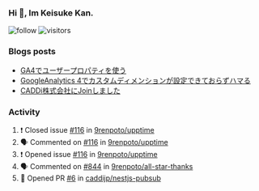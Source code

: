 ### Hi 👋, Im Keisuke Kan.

<!--
**9renpoto/9renpoto** is a ✨ _special_ ✨ repository because its `README.md` (this file) appears on your GitHub profile.

Here are some ideas to get you started:

- 🔭 I’m currently working on ...
- 🌱 I’m currently learning ...
- 👯 I’m looking to collaborate on ...
- 🤔 I’m looking for help with ...
- 💬 Ask me about ...
- 📫 How to reach me: ...
- 😄 Pronouns: ...
- ⚡ Fun fact: ...
-->

![follow](https://img.shields.io/github/followers/9renpoto?label=Follow&style=social)
![visitors](https://komarev.com/ghpvc/?username=9renpoto&label=Profile%20views&color=0e75b6&style=flat)

### Blogs posts

<!-- BLOG-POST-LIST:START -->
- [GA4でユーザープロパティを使う](https://9renpoto.dev/2021/02/21/google-analytics-4-user-properties/)
- [GoogleAnalytics 4でカスタムディメンションが設定できておらずハマる](https://9renpoto.dev/2021/02/13/google-analytics-4/)
- [CADDi株式会社にJoinしました](https://9renpoto.dev/2020/12/05/join/)
<!-- BLOG-POST-LIST:END -->

### Activity

<!--START_SECTION:activity-->
1. ❗️ Closed issue [#116](https://github.com/9renpoto/upptime/issues/116) in [9renpoto/upptime](https://github.com/9renpoto/upptime)
2. 🗣 Commented on [#116](https://github.com/9renpoto/upptime/issues/116) in [9renpoto/upptime](https://github.com/9renpoto/upptime)
3. ❗️ Opened issue [#116](https://github.com/9renpoto/upptime/issues/116) in [9renpoto/upptime](https://github.com/9renpoto/upptime)
4. 🗣 Commented on [#844](https://github.com/9renpoto/all-star-thanks/issues/844) in [9renpoto/all-star-thanks](https://github.com/9renpoto/all-star-thanks)
5. 💪 Opened PR [#6](https://github.com/caddijp/nestjs-pubsub/pull/6) in [caddijp/nestjs-pubsub](https://github.com/caddijp/nestjs-pubsub)
<!--END_SECTION:activity-->

<!--START_SECTION:waka-->
<!--END_SECTION:waka-->